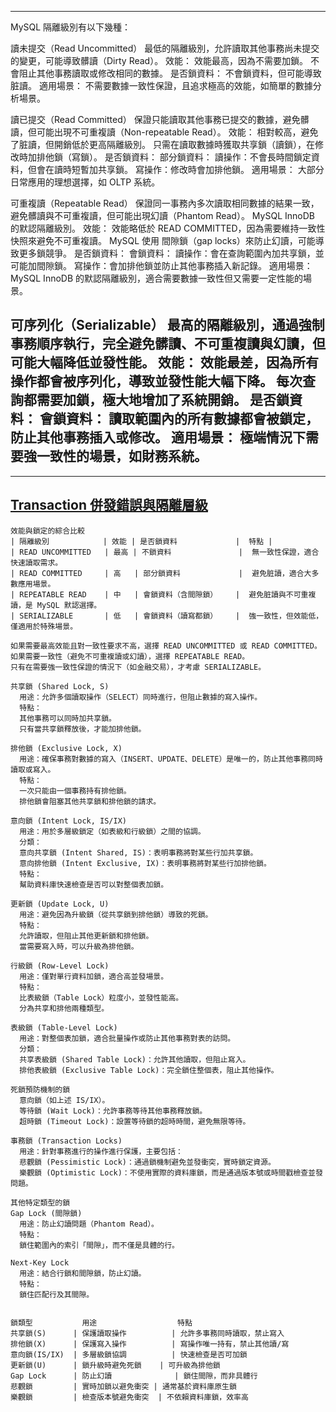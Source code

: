 -----
MySQL 隔離級別有以下幾種：

讀未提交（Read Uncommitted）
  最低的隔離級別，允許讀取其他事務尚未提交的變更，可能導致髒讀（Dirty Read）。
  效能：
    效能最高，因為不需要加鎖。
    不會阻止其他事務讀取或修改相同的數據。
  是否鎖資料：
    不會鎖資料，但可能導致脏讀。
  適用場景：
    不需要數據一致性保證，且追求極高的效能，如簡單的數據分析場景。

讀已提交（Read Committed）
  保證只能讀取其他事務已提交的數據，避免髒讀，但可能出現不可重複讀（Non-repeatable Read）。
  效能：
    相對較高，避免了脏讀，但開銷低於更高隔離級別。
    只需在讀取數據時獲取共享鎖（讀鎖），在修改時加排他鎖（寫鎖）。
  是否鎖資料：
    部分鎖資料：
    讀操作：不會長時間鎖定資料，但會在讀時短暫加共享鎖。
    寫操作：修改時會加排他鎖。
  適用場景：
    大部分日常應用的理想選擇，如 OLTP 系統。

可重複讀（Repeatable Read）
  保證同一事務內多次讀取相同數據的結果一致，避免髒讀與不可重複讀，但可能出現幻讀（Phantom Read）。
  MySQL InnoDB 的默認隔離級別。
  效能：
    效能略低於 READ COMMITTED，因為需要維持一致性快照來避免不可重複讀。
    MySQL 使用 間隙鎖（gap locks）來防止幻讀，可能導致更多鎖競爭。
  是否鎖資料：
    會鎖資料：
    讀操作：會在查詢範圍內加共享鎖，並可能加間隙鎖。
    寫操作：會加排他鎖並防止其他事務插入新記錄。
  適用場景：
    MySQL InnoDB 的默認隔離級別，適合需要數據一致性但又需要一定性能的場景。

可序列化（Serializable）
  最高的隔離級別，通過強制事務順序執行，完全避免髒讀、不可重複讀與幻讀，但可能大幅降低並發性能。
  效能：
    效能最差，因為所有操作都會被序列化，導致並發性能大幅下降。
    每次查詢都需要加鎖，極大地增加了系統開銷。
  是否鎖資料：
    會鎖資料：
    讀取範圍內的所有數據都會被鎖定，防止其他事務插入或修改。
  適用場景：
    極端情況下需要強一致性的場景，如財務系統。
-----

-----
[Transaction 併發錯誤與隔離層級](https://oldmo860617.medium.com/transaction-%E4%BD%B5%E7%99%BC%E9%8C%AF%E8%AA%A4%E8%88%87%E9%9A%94%E9%9B%A2%E5%B1%A4%E7%B4%9A-51b8af6178ae)
-----

```
效能與鎖定的綜合比較
| 隔離級別            | 效能 | 是否鎖資料             |  特點 |
| READ UNCOMMITTED   | 最高 | 不鎖資料               |  無一致性保證，適合快速讀取需求。
| READ COMMITTED     | 高   | 部分鎖資料             |  避免脏讀，適合大多數應用場景。
| REPEATABLE READ    | 中   | 會鎖資料（含間隙鎖）    |  避免脏讀與不可重複讀，是 MySQL 默認選擇。
| SERIALIZABLE       | 低   | 會鎖資料（讀寫都鎖）    |  強一致性，但效能低，僅適用於特殊場景。

如果需要最高效能且對一致性要求不高，選擇 READ UNCOMMITTED 或 READ COMMITTED。
如果需要一致性（避免不可重複讀或幻讀），選擇 REPEATABLE READ。
只有在需要強一致性保證的情況下（如金融交易），才考慮 SERIALIZABLE。
```

```
共享鎖 (Shared Lock, S)
  用途：允許多個讀取操作（SELECT）同時進行，但阻止數據的寫入操作。
  特點：
  其他事務可以同時加共享鎖。
  只有當共享鎖釋放後，才能加排他鎖。

排他鎖 (Exclusive Lock, X)
  用途：確保事務對數據的寫入（INSERT、UPDATE、DELETE）是唯一的，防止其他事務同時讀取或寫入。
  特點：
  一次只能由一個事務持有排他鎖。
  排他鎖會阻塞其他共享鎖和排他鎖的請求。

意向鎖 (Intent Lock, IS/IX)
  用途：用於多層級鎖定（如表級和行級鎖）之間的協調。
  分類：
  意向共享鎖 (Intent Shared, IS)：表明事務將對某些行加共享鎖。
  意向排他鎖 (Intent Exclusive, IX)：表明事務將對某些行加排他鎖。
  特點：
  幫助資料庫快速檢查是否可以對整個表加鎖。

更新鎖 (Update Lock, U)
  用途：避免因為升級鎖（從共享鎖到排他鎖）導致的死鎖。
  特點：
  允許讀取，但阻止其他更新鎖和排他鎖。
  當需要寫入時，可以升級為排他鎖。

行級鎖 (Row-Level Lock)
  用途：僅對單行資料加鎖，適合高並發場景。
  特點：
  比表級鎖（Table Lock）粒度小，並發性能高。
  分為共享和排他兩種類型。

表級鎖 (Table-Level Lock)
  用途：對整個表加鎖，適合批量操作或防止其他事務對表的訪問。
  分類：
  共享表級鎖 (Shared Table Lock)：允許其他讀取，但阻止寫入。
  排他表級鎖 (Exclusive Table Lock)：完全鎖住整個表，阻止其他操作。

死鎖預防機制的鎖
  意向鎖（如上述 IS/IX）。
  等待鎖 (Wait Lock)：允許事務等待其他事務釋放鎖。
  超時鎖 (Timeout Lock)：設置等待鎖的超時時間，避免無限等待。

事務鎖 (Transaction Locks)
  用途：針對事務進行的操作進行保護，主要包括：
  悲觀鎖 (Pessimistic Lock)：通過鎖機制避免並發衝突，實時鎖定資源。
  樂觀鎖 (Optimistic Lock)：不使用實際的資料庫鎖，而是通過版本號或時間戳檢查並發問題。

其他特定類型的鎖
Gap Lock (間隙鎖)
  用途：防止幻讀問題（Phantom Read）。
  特點：
  鎖住範圍內的索引「間隙」，而不僅是具體的行。

Next-Key Lock
  用途：結合行鎖和間隙鎖，防止幻讀。
  特點：
  鎖住匹配行及其間隙。


鎖類型	          用途	              特點
共享鎖(S)	    | 保護讀取操作	      | 允許多事務同時讀取，禁止寫入
排他鎖(X)	    | 保護寫入操作	      | 寫操作唯一持有，禁止其他讀/寫
意向鎖(IS/IX)  | 多層級鎖協調	      | 快速檢查是否可加鎖
更新鎖(U)	    | 鎖升級時避免死鎖	  | 可升級為排他鎖
Gap Lock      | 防止幻讀	          | 鎖住間隙，而非具體行
悲觀鎖         | 實時加鎖以避免衝突 | 通常基於資料庫原生鎖
樂觀鎖	        | 檢查版本號避免衝突  | 不依賴資料庫鎖，效率高

```
